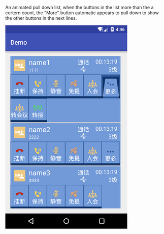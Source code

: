 An animated pull down list, when the buttons in the list more than the a certern count, 
the "More" button automatic appears to pull down to show the other buttons in the next lines. 

![image](https://github.com/hubinjisu/images/blob/master/images/pulldownList.png)

